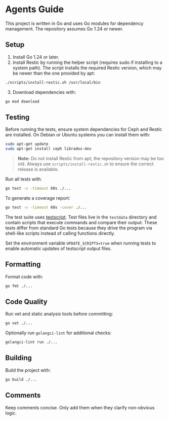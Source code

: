 # Agents Guide

This project is written in Go and uses Go modules for dependency management. The repository assumes Go 1.24 or newer.

## Setup

1. Install Go 1.24 or later.
2. Install Restic by running the helper script (requires sudo if installing to a system path). The script installs the required Restic version, which may be newer than the one provided by apt:

```sh
./scripts/install-restic.sh /usr/local/bin
```

3. Download dependencies with:

```sh
go mod download
```

## Testing

Before running the tests, ensure system dependencies for Ceph and Restic are
installed. On Debian or Ubuntu systems you can install them with:

```sh
sudo apt-get update
sudo apt-get install ceph librados-dev
```

> **Note:** Do not install Restic from apt; the repository version may be too old. Always use `scripts/install-restic.sh` to ensure the correct release is available.

Run all tests with:

```sh
go test -v -timeout 60s ./...
```

To generate a coverage report:

```sh
go test -v -timeout 60s -cover ./...
```

The test suite uses [testscript](https://pkg.go.dev/github.com/rogpeppe/go-internal/testscript). Test files live in the `testdata` directory and contain scripts that execute commands and compare their output. These tests differ from standard Go tests because they drive the program via shell-like scripts instead of calling functions directly.

Set the environment variable `UPDATE_SCRIPTS=true` when running tests to enable automatic updates of testscript output files.

## Formatting

Format code with:

```sh
go fmt ./...
```

## Code Quality

Run vet and static analysis tools before committing:

```sh
go vet ./...
```

Optionally run `golangci-lint` for additional checks:

```sh
golangci-lint run ./...
```

## Building

Build the project with:

```sh
go build ./...
```

## Comments

Keep comments concise. Only add them when they clarify non-obvious logic.
